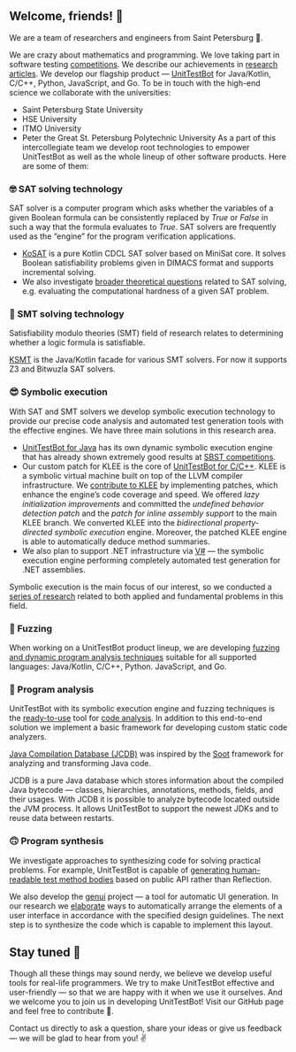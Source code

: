 <!--

**Here are some ideas to get you started:**

🙋‍♀️ A short introduction - what is your organization all about?
🌈 Contribution guidelines - how can the community get involved?
👩‍💻 Useful resources - where can the community find your docs? Is there anything else the community should know?
🍿 Fun facts - what does your team eat for breakfast?
🧙 Remember, you can do mighty things with the power of [Markdown](https://docs.github.com/github/writing-on-github/getting-started-with-writing-and-formatting-on-github/basic-writing-and-formatting-syntax)
-->

## Welcome, friends! 👋

We are a team of researchers and engineers from Saint Petersburg 🙋‍.

We are crazy about mathematics and programming. We love taking part in software testing [competitions](https://ieeexplore.ieee.org/document/9810769/). We describe our achievements in [research articles](https://www.utbot.org/research). We develop our flagship product — [UnitTestBot](https://www.utbot.org/) for Java/Kotlin, C/C++, Python, JavaScript, and Go.
To be in touch with the high-end science we collaborate with the universities:
- Saint Petersburg State University
- HSE University
- ITMO University
- Peter the Great St. Petersburg Polytechnic University
As a part of this intercollegiate team we develop root technologies to empower UnitTestBot as well as the whole lineup of other software products. Here are some of them:

### 🤓 SAT solving technology

SAT solver is a computer program which asks whether the variables of a given Boolean formula can be consistently replaced by _True_ or _False_ in such a way that the formula evaluates to _True_. SAT solvers are frequently used as the “engine” for the program verification applications.
- [KoSAT](https://github.com/UnitTestBot/kosat) is a pure Kotlin CDCL SAT solver based on MiniSat core. It solves Boolean satisfiability problems given in DIMACS format and supports incremental solving.
- We also investigate [broader theoretical questions](https://www.utbot.org/research) related to SAT solving, e.g. evaluating the computational hardness of a given SAT problem.

### 🧐 SMT solving technology

Satisfiability modulo theories (SMT) field of research relates to determining whether a logic formula is satisfiable.

[KSMT](https://github.com/UnitTestBot/ksmt) is the Java/Kotlin facade for various SMT solvers. For now it supports Z3 and Bitwuzla SAT solvers.

### 😎 Symbolic execution

With SAT and SMT solvers we develop symbolic execution technology to provide our precise code analysis and automated test generation tools with the effective engines. We have three main solutions in this research area.

- [UnitTestBot for Java](https://github.com/UnitTestBot/UTBotJava) has its own dynamic symbolic execution engine that has already shown extremely good results at [SBST competitions](https://ieeexplore.ieee.org/document/9810769).
- Our custom patch for KLEE is the core of [UnitTestBot for C/C++](https://github.com/UnitTestBot/UTBotCpp). KLEE is a symbolic virtual machine built on top of the LLVM compiler infrastructure. 
We [contribute to KLEE](https://github.com/UnitTestBot/klee) by implementing patches, which enhance the engine’s code coverage and speed. We offered _lazy initialization improvements_ and committed the _undefined behavior detection patch_ and the _patch for inline assembly support_ to the main KLEE branch.
We converted KLEE into the _bidirectional property-directed symbolic execution_ engine. Moreover, the patched KLEE engine is able to automatically deduce method summaries.
- We also plan to support .NET infrastructure via [V#](https://github.com/VSharp-team/VSharp) — the symbolic execution engine performing completely automated test generation for .NET assemblies.

Symbolic execution is the main focus of our interest, so we conducted a [series of research](https://www.utbot.org/research) related to both applied and fundamental problems in this field.

### 🤪 Fuzzing

When working on a UnitTestBot product lineup, we are developing [fuzzing and dynamic program analysis techniques](https://github.com/UnitTestBot/UTBotJava/tree/pelevin/UnitTestBot_Family_Fuzzer_Platform/utbot-fuzzers) suitable for all supported languages: Java/Kotlin, C/C++, Python. JavaScript, and Go.


### 🙂 Program analysis
UnitTestBot with its symbolic execution engine and fuzzing techniques is the [ready-to-use](https://github.com/UnitTestBot/UTBotJava/wiki/Static-code-analysis-with-UTBotJava-action) tool for [code analysis](https://github.com/UnitTestBot/UTBotCpp/wiki/CodeAnalyzer).  In addition to this end-to-end solution we implement a basic framework for developing custom static code analyzers.

[Java Compilation Database (JCDB)](https://github.com/UnitTestBot/jcdb) was inspired by the [Soot](https://github.com/soot-oss/soot) framework for analyzing and transforming Java code.

JCDB is a pure Java database which stores information about the compiled Java bytecode — classes, hierarchies, annotations, methods, fields, and their usages. With JCDB it is possible to analyze bytecode located outside the JVM process. It allows UnitTestBot to support the newest JDKs and to reuse data between restarts.

### 🙃 Program synthesis

We investigate approaches to synthesizing code for solving practical problems.
For example, UnitTestBot is capable of [generating human-readable test method bodies](https://github.com/UnitTestBot/UTBotJava/pull/1030) based on public API rather than Reflection.

We also develop the [genui](https://github.com/UnitTestBot/genui) project — a tool for automatic UI generation. In our research we [elaborate](https://icfp22.sigplan.org/details/minikanren-2022-papers/3/On-a-Declarative-Guideline-Directed-UI-Layout-Synthesis) ways to automatically arrange the elements of a user interface in accordance with the specified design guidelines. The next step is to synthesize the code which is capable to implement this layout.

## Stay tuned 🧙

Though all these things may sound nerdy, we believe we develop useful tools for real-life programmers. We try to make UnitTestBot effective and user-friendly — so that we are happy with it when we use it ourselves. And we welcome you to join us in developing UnitTestBot!
Visit our GitHub page and feel free to contribute 🌈.

Contact us directly to ask a question, share your ideas or give us feedback — we will be glad to hear from you! ✌
